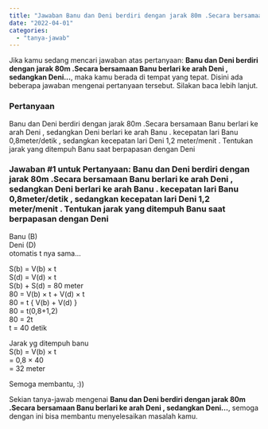 ```yaml
---
title: "Jawaban Banu dan Deni berdiri dengan jarak 80m .Secara bersamaan Banu berlari ke arah Deni , sedangkan Deni..."
date: "2022-04-01"
categories: 
  - "tanya-jawab"
---
```


Jika kamu sedang mencari jawaban atas pertanyaan: **Banu dan Deni berdiri dengan jarak 80m .Secara bersamaan Banu berlari ke arah Deni , sedangkan Deni...**, maka kamu berada di tempat yang tepat. Disini ada beberapa jawaban mengenai pertanyaan tersebut. Silakan baca lebih lanjut.

### Pertanyaan

Banu dan Deni berdiri dengan jarak 80m .Secara bersamaan Banu berlari ke arah Deni , sedangkan Deni berlari ke arah Banu . kecepatan lari Banu 0,8meter/detik , sedangkan kecepatan lari Deni 1,2 meter/menit . Tentukan jarak yang ditempuh Banu saat berpapasan dengan Deni

### Jawaban #1 untuk Pertanyaan: Banu dan Deni berdiri dengan jarak 80m .Secara bersamaan Banu berlari ke arah Deni , sedangkan Deni berlari ke arah Banu . kecepatan lari Banu 0,8meter/detik , sedangkan kecepatan lari Deni 1,2 meter/menit . Tentukan jarak yang ditempuh Banu saat berpapasan dengan Deni

Banu (B)  
Deni (D)  
otomatis t nya sama...  
  
S(b) = V(b) × t  
S(d) = V(d) × t  
S(b) + S(d) = 80 meter  
80 = V(b) × t + V(d) × t  
80 = t { V(b) + V(d) }  
80 = t(0,8+1,2)  
80 = 2t  
t = 40 detik  
  
Jarak yg ditempuh banu  
S(b) = V(b) × t  
\= 0,8 × 40  
\= 32 meter  
  
Semoga membantu, :))

Sekian tanya-jawab mengenai **Banu dan Deni berdiri dengan jarak 80m .Secara bersamaan Banu berlari ke arah Deni , sedangkan Deni...**, semoga dengan ini bisa membantu menyelesaikan masalah kamu.
